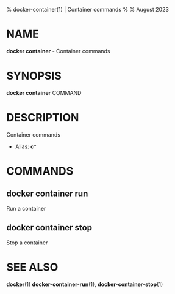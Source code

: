% docker-container(1) | Container commands
% 
% August 2023

NAME
==================================================

**docker container** - Container commands

SYNOPSIS
==================================================

**docker container** COMMAND

DESCRIPTION
==================================================

Container commands

- Alias: **c***

COMMANDS
==================================================

docker container run
--------------------------------------------------

Run a container

docker container stop
--------------------------------------------------

Stop a container


SEE ALSO
==================================================

**docker**(1)
**docker-container-run**(1), **docker-container-stop**(1)


